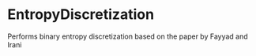 # EntropyDiscretization
Performs binary entropy discretization based on the paper by Fayyad and Irani
